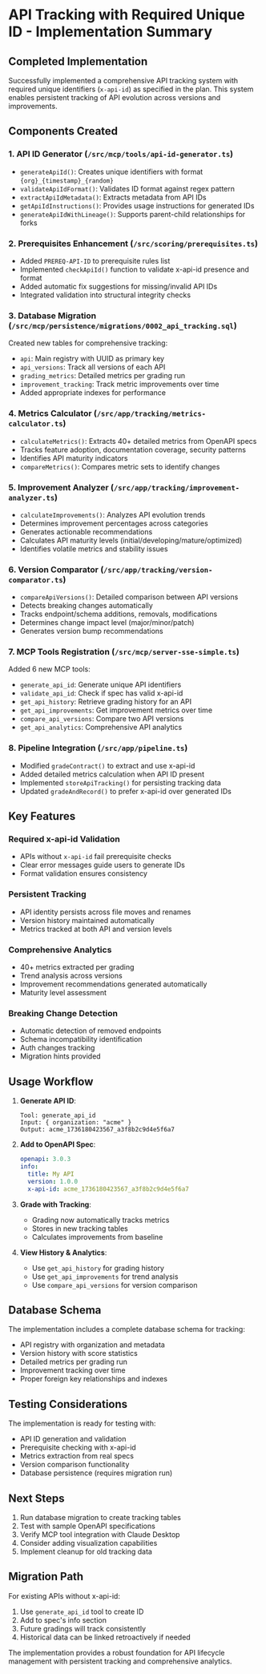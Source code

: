 # API Tracking with Required Unique ID - Implementation Summary

## Completed Implementation

Successfully implemented a comprehensive API tracking system with required unique identifiers (`x-api-id`) as specified in the plan. This system enables persistent tracking of API evolution across versions and improvements.

## Components Created

### 1. API ID Generator (`/src/mcp/tools/api-id-generator.ts`)
- `generateApiId()`: Creates unique identifiers with format `{org}_{timestamp}_{random}`
- `validateApiIdFormat()`: Validates ID format against regex pattern
- `extractApiIdMetadata()`: Extracts metadata from API IDs
- `getApiIdInstructions()`: Provides usage instructions for generated IDs
- `generateApiIdWithLineage()`: Supports parent-child relationships for forks

### 2. Prerequisites Enhancement (`/src/scoring/prerequisites.ts`)
- Added `PREREQ-API-ID` to prerequisite rules list
- Implemented `checkApiId()` function to validate x-api-id presence and format
- Added automatic fix suggestions for missing/invalid API IDs
- Integrated validation into structural integrity checks

### 3. Database Migration (`/src/mcp/persistence/migrations/0002_api_tracking.sql`)
Created new tables for comprehensive tracking:
- `api`: Main registry with UUID as primary key
- `api_versions`: Track all versions of each API
- `grading_metrics`: Detailed metrics per grading run
- `improvement_tracking`: Track metric improvements over time
- Added appropriate indexes for performance

### 4. Metrics Calculator (`/src/app/tracking/metrics-calculator.ts`)
- `calculateMetrics()`: Extracts 40+ detailed metrics from OpenAPI specs
- Tracks feature adoption, documentation coverage, security patterns
- Identifies API maturity indicators
- `compareMetrics()`: Compares metric sets to identify changes

### 5. Improvement Analyzer (`/src/app/tracking/improvement-analyzer.ts`)
- `calculateImprovements()`: Analyzes API evolution trends
- Determines improvement percentages across categories
- Generates actionable recommendations
- Calculates API maturity levels (initial/developing/mature/optimized)
- Identifies volatile metrics and stability issues

### 6. Version Comparator (`/src/app/tracking/version-comparator.ts`)
- `compareApiVersions()`: Detailed comparison between API versions
- Detects breaking changes automatically
- Tracks endpoint/schema additions, removals, modifications
- Determines change impact level (major/minor/patch)
- Generates version bump recommendations

### 7. MCP Tools Registration (`/src/mcp/server-sse-simple.ts`)
Added 6 new MCP tools:
- `generate_api_id`: Generate unique API identifiers
- `validate_api_id`: Check if spec has valid x-api-id
- `get_api_history`: Retrieve grading history for an API
- `get_api_improvements`: Get improvement metrics over time
- `compare_api_versions`: Compare two API versions
- `get_api_analytics`: Comprehensive API analytics

### 8. Pipeline Integration (`/src/app/pipeline.ts`)
- Modified `gradeContract()` to extract and use x-api-id
- Added detailed metrics calculation when API ID present
- Implemented `storeApiTracking()` for persisting tracking data
- Updated `gradeAndRecord()` to prefer x-api-id over generated IDs

## Key Features

### Required x-api-id Validation
- APIs without `x-api-id` fail prerequisite checks
- Clear error messages guide users to generate IDs
- Format validation ensures consistency

### Persistent Tracking
- API identity persists across file moves and renames
- Version history maintained automatically
- Metrics tracked at both API and version levels

### Comprehensive Analytics
- 40+ metrics extracted per grading
- Trend analysis across versions
- Improvement recommendations generated automatically
- Maturity level assessment

### Breaking Change Detection
- Automatic detection of removed endpoints
- Schema incompatibility identification
- Auth changes tracking
- Migration hints provided

## Usage Workflow

1. **Generate API ID**:
   ```
   Tool: generate_api_id
   Input: { organization: "acme" }
   Output: acme_1736180423567_a3f8b2c9d4e5f6a7
   ```

2. **Add to OpenAPI Spec**:
   ```yaml
   openapi: 3.0.3
   info:
     title: My API
     version: 1.0.0
     x-api-id: acme_1736180423567_a3f8b2c9d4e5f6a7
   ```

3. **Grade with Tracking**:
   - Grading now automatically tracks metrics
   - Stores in new tracking tables
   - Calculates improvements from baseline

4. **View History & Analytics**:
   - Use `get_api_history` for grading history
   - Use `get_api_improvements` for trend analysis
   - Use `compare_api_versions` for version comparison

## Database Schema

The implementation includes a complete database schema for tracking:
- API registry with organization and metadata
- Version history with score statistics
- Detailed metrics per grading run
- Improvement tracking over time
- Proper foreign key relationships and indexes

## Testing Considerations

The implementation is ready for testing with:
- API ID generation and validation
- Prerequisite checking with x-api-id
- Metrics extraction from real specs
- Version comparison functionality
- Database persistence (requires migration run)

## Next Steps

1. Run database migration to create tracking tables
2. Test with sample OpenAPI specifications
3. Verify MCP tool integration with Claude Desktop
4. Consider adding visualization capabilities
5. Implement cleanup for old tracking data

## Migration Path

For existing APIs without x-api-id:
1. Use `generate_api_id` tool to create ID
2. Add to spec's info section
3. Future gradings will track consistently
4. Historical data can be linked retroactively if needed

The implementation provides a robust foundation for API lifecycle management with persistent tracking and comprehensive analytics.